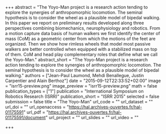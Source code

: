 +++
abstract = "The Yoyo-Man project is a research action tending to explore the synergies of anthropomorphic locomotion. The seminal hypothesis is to consider the wheel as a plausible model of bipedal walking. In this paper we report on preliminary results developed along three perspectives combining biomechanics, neurophysiology and robotics. From a motion capture data basis of human walkers we first identify the center of mass (CoM) as a geometric center from which the motions of the feet are organized. Then we show how rimless wheels that model most passive walkers are better controlled when equipped with a stabilized mass on top of them. CoM and head play complementary roles that define what we call the Yoyo-Man."
abstract_short = "The Yoyo-Man project is a research action tending to explore the synergies of anthropomorphic locomotion. The seminal hypothesis is to consider the wheel as a plausible model of bipedal walking."
authors = ["Jean-Paul Laumond, Mehdi Benallegue, Justin Carpentier and Alain Berthoz"]
date = "2015-09-12T22:33:52+02:00"
image = "isrr15-preview.png"
image_preview = "isrr15-preview.png"
math = false
publication_types = ["1"]
publication = "International Symposium on Robotics Research (ISRR)"
publication_short = "ISRR 2015"
selected = false
submission = false
title = "The Yoyo-Man"
url_code = ""
url_dataset = ""
url_doi = ""
url_openaccess = "https://hal.archives-ouvertes.fr/hal-01175591"
url_pdf = "https://hal.archives-ouvertes.fr/hal-01175591/document"
url_project = ""
url_slides = ""
url_video = ""

+++

